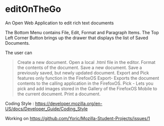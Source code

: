 editOnTheGo
====================

An Open Web Application to edit rich text documents

The Bottom Menu contains File, Edit, Format and Paragraph Items.
The Top Left Corner Button brings up the drawer that displays the list of Saved Documents.

The user can
> Create a new document.
> Open a local .html file in the editor.
> Format the contents of the document.
> Save a new document.
> Save a previously saved, but newly updated document.
> Export and Pick features only function in the FirefoxOS
  >Export- Exports the document contents to the calling application in the FirefoxOS.
  >Pick - Lets you pick and add images stored in the Gallery of the FirefoxOS Mobile to the current document.
>Print a document.

Coding Style : https://developer.mozilla.org/en-US/docs/Developer_Guide/Coding_Style

Working on https://github.com/Yoric/Mozilla-Student-Projects/issues/1
